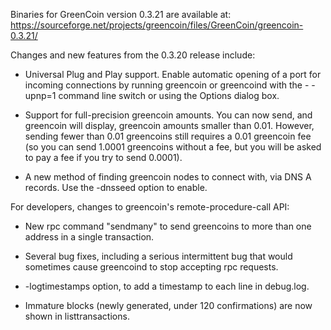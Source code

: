Binaries for GreenCoin version 0.3.21 are available at:
  https://sourceforge.net/projects/greencoin/files/GreenCoin/greencoin-0.3.21/

Changes and new features from the 0.3.20 release include:

* Universal Plug and Play support.  Enable automatic opening of a port for incoming connections by running greencoin or greencoind with the - -upnp=1 command line switch or using the Options dialog box.

* Support for full-precision greencoin amounts.  You can now send, and greencoin will display, greencoin amounts smaller than 0.01.  However, sending fewer than 0.01 greencoins still requires a 0.01 greencoin fee (so you can send 1.0001 greencoins without a fee, but you will be asked to pay a fee if you try to send 0.0001).

* A new method of finding greencoin nodes to connect with, via DNS A records. Use the -dnsseed option to enable.

For developers, changes to greencoin's remote-procedure-call API:

* New rpc command "sendmany" to send greencoins to more than one address in a single transaction.

* Several bug fixes, including a serious intermittent bug that would sometimes cause greencoind to stop accepting rpc requests. 

* -logtimestamps option, to add a timestamp to each line in debug.log.

* Immature blocks (newly generated, under 120 confirmations) are now shown in listtransactions.
